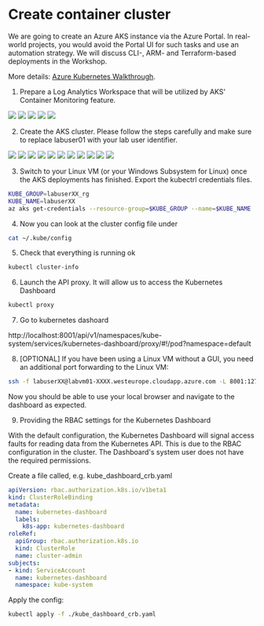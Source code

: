 # Create container cluster

We are going to create an Azure AKS instance via the Azure Portal. In real-world projects, you would avoid the Portal UI for such tasks and use an automation strategy. We will discuss CLI-, ARM- and Terraform-based deployments in the Workshop.

More details: [Azure Kubernetes Walkthrough](https://docs.microsoft.com/en-us/azure/aks/kubernetes-walkthrough).

1. Prepare a Log Analytics Workspace that will be utilized by AKS' Container Monitoring feature.

![](images/create_log_analytics_ws_1.png)
![](images/create_log_analytics_ws_2.png)
![](images/create_log_analytics_ws_3.png)
![](images/create_log_analytics_ws_4.png)
![](images/create_log_analytics_ws_5.png)

2. Create the AKS cluster. Please follow the steps carefully and make sure to replace labuser01 with your lab user identifier.

![](images/create_aks_1.png)
![](images/create_aks_2.png)
![](images/create_aks_3.png)
![](images/create_aks_4.png)
![](images/create_aks_5.png)
![](images/create_aks_6.png)
![](images/create_aks_7.png)
![](images/create_aks_8.png)
![](images/create_aks_9.png)
![](images/create_aks_10.png)
![](images/create_aks_11.png)


3. Switch to your Linux VM (or your Windows Subsystem for Linux) once the AKS deployments has finished. Export the kubectrl credentials files.

```sh
KUBE_GROUP=labuserXX_rg
KUBE_NAME=labuserXX
az aks get-credentials --resource-group=$KUBE_GROUP --name=$KUBE_NAME
```

4. Now you can look at the cluster config file under

```sh
cat ~/.kube/config
```

5. Check that everything is running ok

```sh
kubectl cluster-info
```

6. Launch the API proxy. It will allow us to access the Kubernetes Dashboard

```sh
kubectl proxy
```

7. Go to kubernetes dashoard

http://localhost:8001/api/v1/namespaces/kube-system/services/kubernetes-dashboard/proxy/#!/pod?namespace=default 

8. [OPTIONAL] If you have been using a Linux VM without a GUI, you need an additional port forwarding to the Linux VM:

```sh
ssh -f labuserXX@labvm01-XXXX.westeurope.cloudapp.azure.com -L 8001:127.0.0.1:8001 -N
```

Now you should be able to use your local browser and navigate to the dashboard as expected.

9. Providing the RBAC settings for the Kubernetes Dashboard 

With the default configuration, the Kubernetes Dashboard will signal access faults for reading data from the Kubernetes API. This is due to the RBAC configuration in the cluster. The Dashboard's system user does not have the required permissions.

Create a file called, e.g. kube_dashboard_crb.yaml

```yaml
apiVersion: rbac.authorization.k8s.io/v1beta1
kind: ClusterRoleBinding
metadata:
  name: kubernetes-dashboard
  labels:
    k8s-app: kubernetes-dashboard
roleRef:
  apiGroup: rbac.authorization.k8s.io
  kind: ClusterRole
  name: cluster-admin
subjects:
- kind: ServiceAccount
  name: kubernetes-dashboard
  namespace: kube-system
```

Apply the config:

```sh
kubectl apply -f ./kube_dashboard_crb.yaml
```